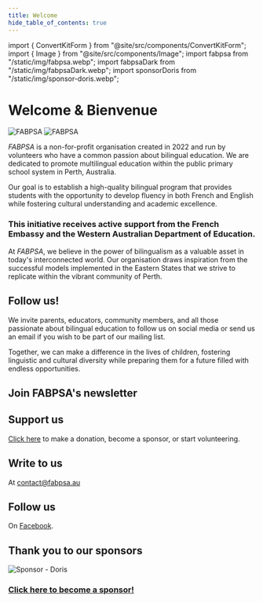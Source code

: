 ```yaml
---
title: Welcome
hide_table_of_contents: true
---
```


import { ConvertKitForm } from "@site/src/components/ConvertKitForm";
import { Image } from "@site/src/components/Image";
import fabpsa from "/static/img/fabpsa.webp";
import fabpsaDark from "/static/img/fabpsaDark.webp";
import sponsorDoris from "/static/img/sponsor-doris.webp";

# Welcome & Bienvenue

<Image className="lightOnly" src={fabpsa} alt="FABPSA" width={250} height={318} />

<Image className="darkOnly" src={fabpsaDark} alt="FABPSA" width={250} height={318} />

<div style={{ marginTop: "48px" }} />

<em>FABPSA</em> is a non-for-profit organisation created in 2022 and run by volunteers who have a common passion about bilingual education. We are dedicated to promote multilingual education within the public primary school system in Perth, Australia.

Our goal is to establish a high-quality bilingual program that provides students with the opportunity to develop fluency in both French and English while fostering cultural understanding and academic excellence.

<div style={{ marginTop: "48px" }} className="textCenter">

### This initiative receives active support from the French Embassy and the Western Australian Department of Education.

</div>

<div style={{ marginTop: "48px" }} />

At <em>FABPSA</em>, we believe in the power of bilingualism as a valuable asset in today's interconnected world. Our organisation draws inspiration from the successful models implemented in the Eastern States that we strive to replicate within the vibrant community of Perth.

<div style={{ marginTop: "48px" }} className="frame">

## Follow us!

We invite parents, educators, community members, and all those passionate about bilingual education to follow us on social media or send us an email if you wish to be part of our mailing list.

Together, we can make a difference in the lives of children, fostering linguistic and cultural diversity while preparing them for a future filled with endless opportunities.

<div style={{ marginTop: "48px" }} />

<div className="textCenter">

## Join FABPSA's newsletter

<ConvertKitForm />

<div style={{ marginTop: "32px" }} />

## Support us

[Click here](supporting-us) to make a donation, become a sponsor, or start volunteering.

## Write to us

At contact@fabpsa.au

<div style={{ marginTop: "32px" }} />

## Follow us

On [Facebook](https://www.facebook.com/profile.php?id=100081751441463).

</div>

</div>

<div style={{ marginTop: "48px" }} />

## Thank you to our sponsors

<Image src={sponsorDoris} alt="Sponsor - Doris" width={600} height={274} />

<div style={{ maxWidth: "700px", margin: "32px auto" }} className="frame textCenter">

### [Click here to become a sponsor!](supporting-us)

</div>
